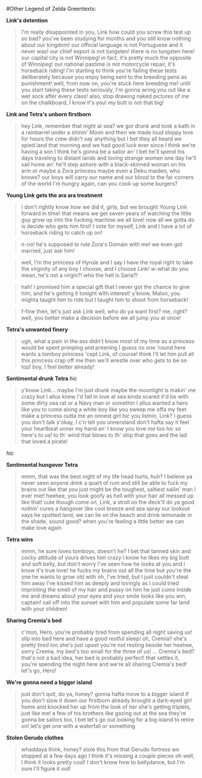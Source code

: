 #Other Legend of Zelda Greentexts:

**Link's detention**
>I'm really disappointed in you, Link
>how could you screw this test up so bad?
>you've been studying for months and you still know nothing about our kingdom!
>our official language is not Portuguese and it never was!
>our chief export is not tungsten! there is no tungsten here!
>our capital city is not Winnipeg!
>in fact, it's pretty much the opposite of Winnipeg!
>our national pastime is not motorcycle repair, it's horseback riding!
>I'm starting to think you're failing these tests deliberately because you enjoy being sent to the breeding pens as punishment!
>well, from now on, you're stuck here breeding me!
>until you start taking these tests seriously, I'm gonna wring you out like a wet sock after every class!
>also, stop drawing naked pictures of me on the chalkboard, I know it's you!
>my butt is not that big!

**Link and Tetra's unborn firstborn**
>hey Link, remember that night at sea?
>we got drunk and took a bath in a rainbarrel under a shinin' Moon
>and then we made loud sloppy love for hours
>the crew didn't say anything but I bet they all heard
>we spied land that morning and we had good luck ever since
>I think we're having a son
>I think he's gonna be a sailor
>an' I bet he'll spend his days traveling to distant lands and loving strange women
>one day he'll sail home an' he'll step ashore with a black-skinned woman on his arm
>or maybe a Zora princess
>maybe even a Deku maiden, who knows?
>our boys will carry our name and our blood to the far corners of the world
>I'm hungry again, can you cook up some burgers?

**Young Link gets the ara ara treatment**
>I don't rightly know how we did it, girls, but we brought Young Link forward in time!
>that means we get seven years of watching the little guy grow up into the fucking machine we all love!
>now all we gotta do is decide who gets him first!
>I vote for myself, Link and I have a lot of horseback riding to catch up on!

>n-no! he's supposed to rule Zora's Domain with me!
>we even got married, just ask him!

>well, I'm the princess of Hyrule and I say I have the royal right to take the virginity of any boy I choose, and I choose Link!
>w-what do you mean, he's not a virgin?!
>who the hell is Saria?!

>hah! I promised him a special gift that I never got the chance to give him, and he's getting it tonight with interest!
>y'know, Malon, you mighta taught him to ride
>but I taught him to shoot from horseback!

>f-fine then, let's just ask Link
>well, who do ya want first?
>me, right?
>well, you better make a decision before we all jump you at once!

**Tetra's unwanted finery**
>ugh, what a pain in the ass
>didn't know most of my time as a princess would be spent primping and preening
>I guess no one 'round here wants a tomboy princess
>'cept Link, of course!
>think I'll let him pull all this princess crap off me
>then we'll wrestle over who gets to be on top!
>boy, I feel better already!

**Sentimental drunk Tetra**
*hic*
>y'know Link...
>maybe I'm just drunk
>maybe the moonlight is makin' me crazy
>but I allus knew I'd fall in love at sea
>kinda scared it'd be with some dirty sea rat or a Navy man or somethin
>I allus wanted a hero like you to come along
>a white boy like you
>sweep me offa my feet
>make a princess outta me
>an onnest girl
*hic*
>you listnin, Link?
>I guess you don't talk
>s'okay, I c'n tell you unnerstand
>don't hafta say it
>feel your heartbeat unner my hand an' I know you love me too
*hic*
>so here's to us!
>to th' wind that blows
>to th' ship that goes
>and the lad that loved a pirate!

*hic*

**Sentimental hungover Tetra**
>mmm, that was the best night of my life
>head hurts, huh?
>I believe ya
>never seen anyone drink a quart of rum and still be able to fuck my brains out like that
>you just might be the toughest, saltiest sailin' man I ever met!
>heehee, you look goofy as hell with your hair all messed up like that!
>cute though
>come on, Link, a stroll on the deck'll do ya good
>nothin' cures a hangover like cool breeze and sea spray
>our lookout says he spotted land, we can lie on the beach and drink lemonade in the shade, sound good?
>when you're feeling a little better we can make love again

**Tetra wins**
>mmm, he sure loves tomboys, doesn't he?
>I bet that tanned skin and cocky attitude of yours drives him crazy
>I know he likes my big butt and soft belly, but don't worry
>I've seen how he looks at you and I know it's true love!
>he fucks my brains out all the time but you're the one he wants to grow old with
>oh, I've tried, but I just couldn't steal him away
>I've kissed him as deeply and lovingly as I could
>tried imprinting the smell of my hair and pussy on him
>he just cums inside me and dreams about your eyes and your smile
>looks like you win, captain!
>sail off into the sunset with him and populate some far land with your children!

**Sharing Cremia's bed**
>c'mon, Hero, you're probably tired from spending all night saving us!
>slip into bed here and have a good restful sleep!
>oh, Cremia?
>she's pretty tired too
>she's just upset you're not resting beside her
>heehee, sorry Cremia, my bed's too small for the three of us!
>...
>Cremia's bed?
>that's not a bad idea, her bed is probably perfect!
>that settles it, you're spending the night here and we're all sharing Cremia's bed!
>let's go, Hero!

**We're gonna need a bigger island**
>just don't quit, do ya, honey?
>gonna hafta move to a bigger island if you don't slow it down
>our firstborn already brought a dark-eyed girl home and knocked her up
>from the look of her she's getting triplets, just like me!
>a few of his brothers like gazing out at the sea
>they're gonna be sailors too, I bet
>let's go out looking for a big island to retire on!
>let's get one with a waterfall or something

**Stolen Gerudo clothes**
>whaddaya think, honey?
>stole this from that Gerudo fortress we stopped at a few days ago
>I think it's missing a couple pieces
>oh well, I think it looks pretty cool!
>I don't know how to bellydance, but I'm sure I'll figure it out!
